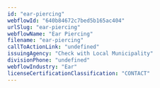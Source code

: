 ```yaml
---
id: "ear-piercing"
webflowId: "640b84672c7bed5b165ac404"
urlSlug: "ear-piercing"
webflowName: "Ear Piercing"
filename: "ear-piercing"
callToActionLink: "undefined"
issuingAgency: "Check with Local Municipality"
divisionPhone: "undefined"
webflowIndustry: "Ear"
licenseCertificationClassification: "CONTACT"
---
```

